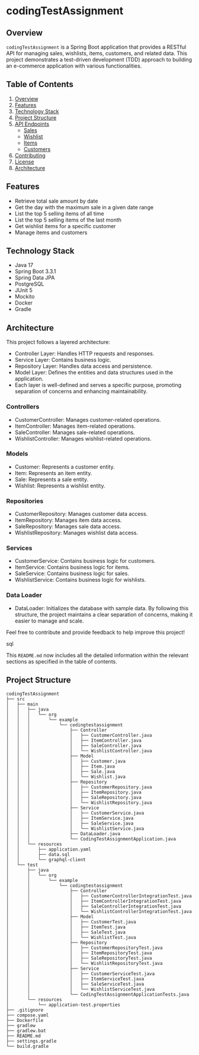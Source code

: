 # codingTestAssignment

## Overview

`codingTestAssignment` is a Spring Boot application that provides a RESTful API for managing sales, wishlists, items, customers, and related data. This project demonstrates a test-driven development (TDD) approach to building an e-commerce application with various functionalities.

## Table of Contents

1. [Overview](#overview)
2. [Features](#features)
3. [Technology Stack](#technology-stack)
4. [Project Structure](#project-structure)
5. [API Endpoints](#api-endpoints)
    - [Sales](#sales)
    - [Wishlist](#wishlist)
    - [Items](#items)
    - [Customers](#customers)
6. [Contributing](#contributing)
7. [License](#license)
8. [Architecture](#architecture)

## Features

- Retrieve total sale amount by date
- Get the day with the maximum sale in a given date range
- List the top 5 selling items of all time
- List the top 5 selling items of the last month
- Get wishlist items for a specific customer
- Manage items and customers

## Technology Stack

- Java 17
- Spring Boot 3.3.1
- Spring Data JPA
- PostgreSQL
- JUnit 5
- Mockito
- Docker
- Gradle

## Architecture
This project follows a layered architecture:

- Controller Layer: Handles HTTP requests and responses.
- Service Layer: Contains business logic.
- Repository Layer: Handles data access and persistence.
- Model Layer: Defines the entities and data structures used in the application.
- Each layer is well-defined and serves a specific purpose, promoting separation of concerns and enhancing maintainability.

### Controllers
- CustomerController: Manages customer-related operations.
- ItemController: Manages item-related operations.
- SaleController: Manages sale-related operations.
- WishlistController: Manages wishlist-related operations.
### Models
- Customer: Represents a customer entity.
- Item: Represents an item entity.
- Sale: Represents a sale entity.
- Wishlist: Represents a wishlist entity.
### Repositories
- CustomerRepository: Manages customer data access.
- ItemRepository: Manages item data access.
- SaleRepository: Manages sale data access.
- WishlistRepository: Manages wishlist data access.
### Services
- CustomerService: Contains business logic for customers.
- ItemService: Contains business logic for items.
- SaleService: Contains business logic for sales.
- WishlistService: Contains business logic for wishlists.
### Data Loader
- DataLoader: Initializes the database with sample data.
By following this structure, the project maintains a clear separation of concerns, making it easier to manage and scale.

Feel free to contribute and provide feedback to help improve this project!

sql

This `README.md` now includes all the detailed information within the relevant sections as specified in the table of contents.

## Project Structure

```plaintext
codingTestAssignment
├── src
│   ├── main
│   │   ├── java
│   │   │   └── org
│   │   │       └── example
│   │   │           └── codingtestassignment
│   │   │               ├── Controller
│   │   │               │   ├── CustomerController.java
│   │   │               │   ├── ItemController.java
│   │   │               │   ├── SaleController.java
│   │   │               │   └── WishlistController.java
│   │   │               ├── Model
│   │   │               │   ├── Customer.java
│   │   │               │   ├── Item.java
│   │   │               │   ├── Sale.java
│   │   │               │   └── Wishlist.java
│   │   │               ├── Repository
│   │   │               │   ├── CustomerRepository.java
│   │   │               │   ├── ItemRepository.java
│   │   │               │   ├── SaleRepository.java
│   │   │               │   └── WishlistRepository.java
│   │   │               ├── Service
│   │   │               │   ├── CustomerService.java
│   │   │               │   ├── ItemService.java
│   │   │               │   ├── SaleService.java
│   │   │               │   └── WishlistService.java
│   │   │               ├── DataLoader.java
│   │   │               └── CodingTestAssignmentApplication.java
│   │   └── resources
│   │       ├── application.yaml
│   │       ├── data.sql
│   │       └── graphql-client
│   └── test
│       ├── java
│       │   └── org
│       │       └── example
│       │           └── codingtestassignment
│       │               ├── Controller
│       │               │   ├── CustomerControllerIntegrationTest.java
│       │               │   ├── ItemControllerIntegrationTest.java
│       │               │   ├── SaleControllerIntegrationTest.java
│       │               │   └── WishlistControllerIntegrationTest.java
│       │               ├── Model
│       │               │   ├── CustomerTest.java
│       │               │   ├── ItemTest.java
│       │               │   ├── SaleTest.java
│       │               │   └── WishlistTest.java
│       │               ├── Repository
│       │               │   ├── CustomerRepositoryTest.java
│       │               │   ├── ItemRepositoryTest.java
│       │               │   ├── SaleRepositoryTest.java
│       │               │   └── WishlistRepositoryTest.java
│       │               ├── Service
│       │               │   ├── CustomerServiceTest.java
│       │               │   ├── ItemServiceTest.java
│       │               │   ├── SaleServiceTest.java
│       │               │   └── WishlistServiceTest.java
│       │               └── CodingTestAssignmentApplicationTests.java
│       └── resources
│           └── application-test.properties
├── .gitignore
├── compose.yaml
├── Dockerfile
├── gradlew
├── gradlew.bat
├── README.md
├── settings.gradle
└── build.gradle

